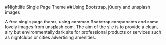 #Nightlife Single Page Theme
##Using Bootstrap, jQuery and unsplash images

A free single page theme, using common Bootstrap components and some lovely images from unsplash.com.  The aim of the site is to provide a clean, airy but environmentally dark site for professional products or services such as nightclubs or cities advertising amenities.
